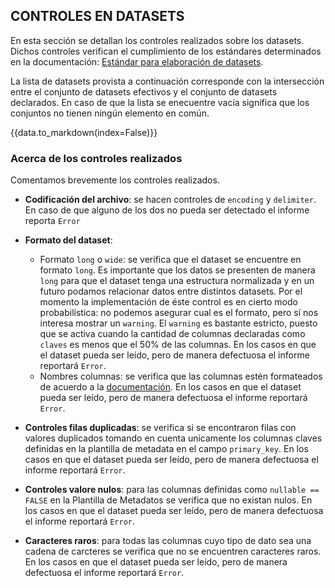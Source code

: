 

## CONTROLES EN DATASETS

En esta sección se detallan los controles realizados sobre los datasets. 
Dichos controles verifican el cumplimiento de los estándares determinados en la documentación: 
[Estándar para elaboración de datasets](https://docs.google.com/document/d/1vH59Akk1eZTb0m4wIyEdhyVV_rx2q8lg4bG5k2tJP20/edit?usp=sharing). 

La lista de datasets provista a continuación corresponde con la intersección entre el conjunto de 
datasets efectivos y el conjunto de datasets declarados. En caso de que la lista se enecuentre vacía
significa que los conjuntos no tienen ningún elemento en común.   

{{data.to_markdown(index=False)}}


### Acerca de los controles realizados

Comentamos brevemente los controles realizados. 

*   **Codificación del archivo**: se hacen controles de `encoding` y `delimiter`. En caso de que alguno de los dos no pueda ser detectado el informe reporta `Error`

*   **Formato del dataset**: 
    *   Formato `long` o `wide`: se verifica que el dataset se encuentre en formato `long`. Es importante
que los datos se presenten de manera `long` para que el dataset tenga una estructura normalizada y en un futuro podamos relacionar datos entre distintos datasets. Por el momento la implementación de éste control es en cierto modo probabilística: no podemos asegurar cual es el formato, pero sí nos interesa mostrar un `warning`. El `warning` es bastante estricto, puesto que se activa cuando la cantidad de columnas declaradas como `claves` es menos que el 50% de las columnas. En los casos en que el dataset pueda ser leído, pero de manera defectuosa el informe reportará `Error`.
    *   Nombres columnas: se verifica que las columnas estén formateados de acuerdo a la [documentación]((https://docs.google.com/document/d/1vH59Akk1eZTb0m4wIyEdhyVV_rx2q8lg4bG5k2tJP20/edit?usp=sharing)). En los casos en que el dataset pueda ser leído, pero de manera defectuosa el informe reportará `Error`.


*   **Controles filas duplicadas**: se verifica si se encontraron filas con valores duplicados tomando en cuenta unicamente los columnas claves definidas en la plantilla de metadata  en el campo `primary_key`. En los casos en que el dataset pueda ser leído, pero de manera defectuosa el informe reportará `Error`.

*   **Controles valore nulos**: para las columnas definidas como `nullable == FALSE` en la Plantilla de Metadatos se verifica que no existan nulos. En los casos en que el dataset pueda ser leído, pero de manera defectuosa el informe reportará `Error`. 

*   **Caracteres raros**: para todas las columnas cuyo tipo de dato sea una cadena de carcteres se verifica que no se encuentren caracteres raros. En los casos en que el dataset pueda ser leído, pero de manera defectuosa el informe reportará `Error`. 



